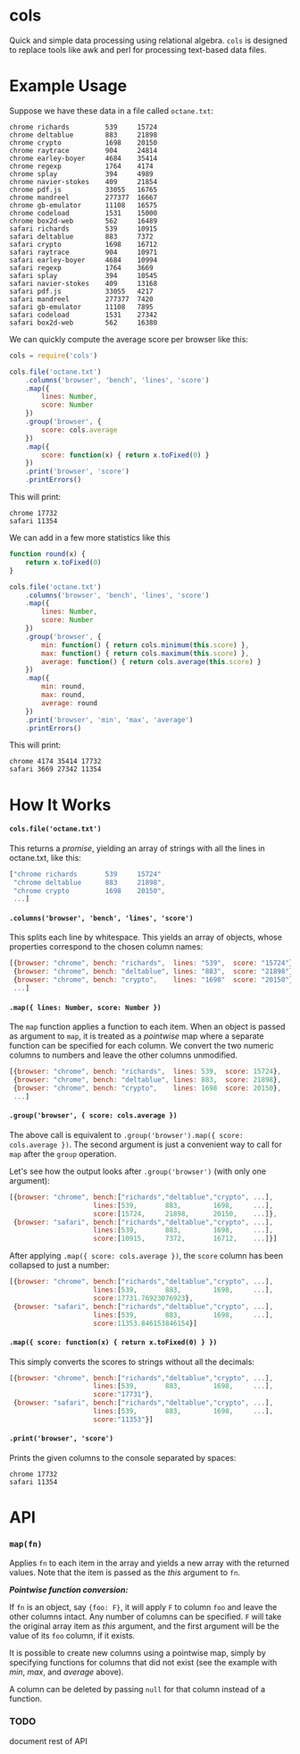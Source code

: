 cols
====

Quick and simple data processing using relational algebra. `cols` is designed to replace tools like awk and perl for processing text-based data files.


Example Usage
=============

Suppose we have these data in a file called `octane.txt`:

	chrome richards 		539		15724
	chrome deltablue 		883		21898
	chrome crypto 			1698	20150
	chrome raytrace 		904		24814
	chrome earley-boyer 	4684	35414
	chrome regexp 			1764	4174
	chrome splay 			394		4989
	chrome navier-stokes 	409		21854
	chrome pdf.js 			33055	16765
	chrome mandreel 		277377	16667
	chrome gb-emulator 		11108	16575
	chrome codeload 		1531	15000
	chrome box2d-web 		562		16489
	safari richards 		539		10915
	safari deltablue 		883		7372
	safari crypto 			1698	16712
	safari raytrace 		904		10971
	safari earley-boyer 	4684	10994
	safari regexp 			1764	3669
	safari splay 			394		10545
	safari navier-stokes 	409		13168
	safari pdf.js 			33055	4217
	safari mandreel 		277377	7420
	safari gb-emulator 		11108	7895
	safari codeload 		1531	27342
	safari box2d-web 		562		16380

We can quickly compute the average score per browser like this:

```javascript
cols = require('cols')

cols.file('octane.txt')
	.columns('browser', 'bench', 'lines', 'score')
	.map({
		lines: Number,
		score: Number
	})
	.group('browser', {
		score: cols.average
	})
	.map({
		score: function(x) { return x.toFixed(0) }
	})
	.print('browser', 'score')
	.printErrors()
```

This will print:

	chrome 17732
	safari 11354


We can add in a few more statistics like this

```javascript
function round(x) {
	return x.toFixed(0)
}

cols.file('octane.txt')
	.columns('browser', 'bench', 'lines', 'score')
	.map({
		lines: Number,
		score: Number
	})
	.group('browser', {
		min: function() { return cols.minimum(this.score) },
		max: function() { return cols.maximum(this.score) },
		average: function() { return cols.average(this.score) }
	})
	.map({
		min: round,
		max: round,
		average: round
	})
	.print('browser', 'min', 'max', 'average')
	.printErrors()
```

This will print:

	chrome 4174 35414 17732
	safari 3669 27342 11354


How It Works
============

#### `cols.file('octane.txt')` 

This returns a *promise*, yielding an array of strings with all the lines in octane.txt, like this:

```javascript
["chrome richards       539     15724"
 "chrome deltablue      883     21898",
 "chrome crypto         1698    20150",
 ...]
```

#### `.columns('browser', 'bench', 'lines', 'score')` 

This splits each line by whitespace. This yields an array of objects, whose properties correspond to the chosen column names:

```javascript
[{browser: "chrome", bench: "richards",  lines: "539",  score: "15724"},
 {browser: "chrome", bench: "deltablue", lines: "883",  score: "21898"},
 {browser: "chrome", bench: "crypto",    lines: "1698"  score: "20150"},
 ...]
```

#### `.map({ lines: Number, score: Number })` 

The `map` function applies a function to each item. When an object is passed as argument to `map`, it is treated as a *pointwise* map where a separate function can be specified for each column. We convert the two numeric columns to numbers and leave the other columns unmodified.

```javascript
[{browser: "chrome", bench: "richards",  lines: 539,  score: 15724},
 {browser: "chrome", bench: "deltablue", lines: 883,  score: 21898},
 {browser: "chrome", bench: "crypto",    lines: 1698  score: 20150},
 ...]
```

#### `.group('browser', { score: cols.average })`

The above call is equivalent to `.group('browser').map({ score: cols.average })`. The second argument is just a convenient way to call for `map` after the `group` operation.

Let's see how the output looks after `.group('browser')` (with only one argument):
```javascript
[{browser: "chrome", bench:["richards","deltablue","crypto", ...],
				     lines:[539,       883,        1698,     ...],
				     score:[15724,     21898,      20150,    ...]},
 {browser: "safari", bench:["richards","deltablue","crypto", ...],
				     lines:[539,       883,        1698,     ...],
				     score:[10915,     7372,       16712,    ...]}]
```

After applying `.map({ score: cols.average })`, the `score` column has been collapsed to just a number:

```javascript
[{browser: "chrome", bench:["richards","deltablue","crypto", ...],
				     lines:[539,       883,        1698,     ...],
				     score:17731.76923076923},
 {browser: "safari", bench:["richards","deltablue","crypto", ...],
				     lines:[539,       883,        1698,     ...],
				     score:11353.846153846154}]
```

#### `.map({ score: function(x) { return x.toFixed(0) }	})`

This simply converts the scores to strings without all the decimals:

```javascript
[{browser: "chrome", bench:["richards","deltablue","crypto", ...],
				     lines:[539,       883,        1698,     ...],
				     score:"17731"},
 {browser: "safari", bench:["richards","deltablue","crypto", ...],
				     lines:[539,       883,        1698,     ...],
				     score:"11353"}]
```

#### `.print('browser', 'score')`

Prints the given columns to the console separated by spaces:

	chrome 17732
	safari 11354


API
===

### `map(fn)`

Applies `fn` to each item in the array and yields a new array with the returned values. Note that the item is passed as the *this* argument to `fn`.

***Pointwise function conversion:*** 

If `fn` is an object, say `{foo: F}`, it will apply `F` to column `foo` and leave the other columns intact. Any number of columns can be specified. `F` will take the original array item as *this* argument, and the first argument will be the value of its `foo` column, if it exists.

It is possible to create new columns using a pointwise map, simply by specifying functions for columns that did not exist (see the example with *min*, *max*, and *average* above).

A column can be deleted by passing `null` for that column instead of a function.

### TODO

document rest of API
